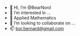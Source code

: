 - 👋 Hi, I’m @BearNord
- 👀 I’m interested in ...
- 🌱 Applied Mathematics 
- 💞️ I’m looking to collaborate on ...
- 📫 bor.bernard@gmail.com

<!---
BearNord/BearNord is a ✨ special ✨ repository because its `README.md` (this file) appears on your GitHub profile.
You can click the Preview link to take a look at your changes.
--->

